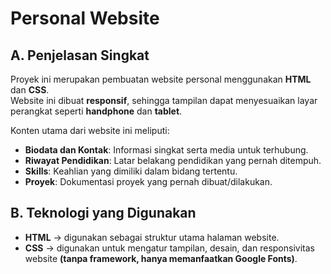 # Personal Website

## A. Penjelasan Singkat
Proyek ini merupakan pembuatan website personal menggunakan **HTML** dan **CSS**.  
Website ini dibuat **responsif**, sehingga tampilan dapat menyesuaikan layar perangkat seperti **handphone** dan **tablet**.  

Konten utama dari website ini meliputi:
- **Biodata dan Kontak**: Informasi singkat serta media untuk terhubung.
- **Riwayat Pendidikan**: Latar belakang pendidikan yang pernah ditempuh.
- **Skills**: Keahlian yang dimiliki dalam bidang tertentu.
- **Proyek**: Dokumentasi proyek yang pernah dibuat/dilakukan.

## B. Teknologi yang Digunakan
- **HTML** → digunakan sebagai struktur utama halaman website.  
- **CSS** → digunakan untuk mengatur tampilan, desain, dan responsivitas website **(tanpa framework, hanya memanfaatkan Google Fonts)**.
